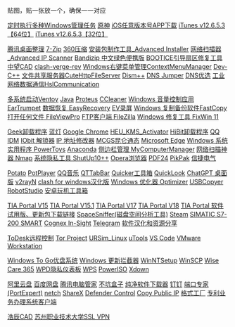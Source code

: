 贴图，贴一张放一个，确保一一对应


[定时执行多种Windows管理任务](https://www.wisecleaner.com.cn/wise-auto-shutdown.html)
[原神](https://ys.mihoyo.com/)
[iOS任意版本号APP下载](https://www.52pojie.cn/thread-1284776-1-1.html)
[iTunes v12.6.5.3【64位】](https://secure-appldnld.apple.com/itunes12/091-87819-20180912-69177170-B085-11E8-B6AB-C1D03409AD2A6/iTunes64Setup.exe)
[iTunes v12.6.5.3【32位】](https://secure-appldnld.apple.com/itunes12/091-87820-20180912-69177170-B085-11E8-B6AB-C1D03409AD2A5/iTunesSetup.exe)

[腾讯桌面整理](https://pc.qq.com/detail/5/detail_23125.html)
[7-Zip](https://sparanoid.com/lab/7z/)
[360压缩](https://www.360totalsecurity.com/zh-cn/360zip/)
[安装包制作工具_Advanced Installer](https://www.yrxitong.com/h-nd-1261.html)
[网络扫描器_Advanced IP Scanner](https://www.advanced-ip-scanner.com/cn/)
[Bandizip 中文绿色便携版](https://www.ittel.cn/archives/7868.html)
[BOOTICE引导扇区修复工具](http://www.winwin7.com/soft/44267.html)
[中望CAD](https://www.zwsoft.cn/download)
[clash-verge-rev](https://github.com/clash-verge-rev/clash-verge-rev)
[Windows右键菜单管理ContextMenuManager](https://bluepointlilac.github.io/ContextMenuManager/)
[Dev-C++](https://sourceforge.net/projects/orwelldevcpp/)
[文件共享服务器CuteHttpFileServer](http://iscute.cn/chfs)
[Dism++](https://github.com/Chuyu-Team/Dism-Multi-language)
[DNS Jumper](https://www.sordum.org/7952/dns-jumper-v2-3/)
[DNS优选](https://www.52pojie.cn/thread-1129234-1-1.html)
[工业网络数据通信HslCommunication](http://www.hsltechnology.cn/)


[多系统启动Ventoy](https://www.ventoy.net/cn/download.html)
[Java](https://www.java.com/en/download/)
[Proteus](https://www.labcenter.com/downloads/)
[CCleaner](https://www.ccleaner.com/zh-cn/download)
[Windows 音量控制应用 EarTrumpet](https://apps.microsoft.com/detail/9nblggh516xp?hl=zh-CN&gl=CN)
[数据恢复 EasyRecovery](https://www.easyrecoverychina.com/xiazai.html)
[EV录屏](https://www.ieway.cn/evcapture.html)
[Windows 复制备份软件FastCopy](https://fastcopy.jp/)
[打开任何文件 FileViewPro](https://www.fileviewpro.com/zh-cn/)
[FTP客户端 FileZilla](https://www.filezilla.cn/)
[Windows 修复工具 FixWin 11](https://www.thewindowsclub.com/fixwin-windows-pc-repair-software)



[Geek卸载程序](https://geekuninstaller.com/)
[蓝灯](https://github.com/getlantern/download)
[Google Chrome](https://www.google.cn/chrome/index.html)
[HEU_KMS_Activator](https://github.com/zbezj/HEU_KMS_Activator)
[HiBit卸载程序](https://www.hibitsoft.ir/)
[QQ](https://im.qq.com/index/)
[IDM](https://www.internetdownloadmanager.com/)
[IObit 解锁器](https://www.iobit.com/en/iobit-unlocker.php)
[IP 地址修改器](https://kn007.net/topics/ip-address-modifier-5-0-remastered/)
[MCGS昆仑通态](http://www.iotmcgs.com/?content_355.html)
[Microsoft Edge](https://www.microsoft.com/zh-cn/edge/download?form=MA13GQ)
[Windows 系统实用程序 PowerToys](https://github.com/microsoft/PowerToys)
[Anaconda](https://docs.anaconda.com/miniconda/)
[侧边栏管理 MyComputerManager](https://github.com/1357310795/MyComputerManager)
[网络扫描神器 Nmap](https://www.cnblogs.com/yfeil/p/18334269)
[系统隐私工具 ShutUp10++](https://www.oo-software.com/en/shutup10/update)
[Opera浏览器](https://www.opera.com/zh-cn)
[PDF24](https://tools.pdf24.org/zh/creator)
[PikPak](https://mypikpak.com/zh-CN)
[信捷电气](https://xinje.com/web/downloadCenter/index)


[Potato](https://potato.im/)
[PotPlayer](http://www.potplayercn.com/)
[QQ音乐](https://y.qq.com/)
[QTTabBar](http://qttabbar.wikidot.com/)
[Quicker工具箱](https://getquicker.net/)
[QuickLook](https://github.com/QL-Win/QuickLook)
[ChatGPT 桌面版](https://github.com/lencx/ChatGPT)
[v2rayN](https://github.com/2dust/v2rayN)
[clash for windows汉化版](https://github.com/Z-Siqi/Clash-for-Windows_Chinese)
[Windows 优化器 Optimizer](https://github.com/hellzerg/optimizer)
[USBCopyer](https://github.com/kenvix/USBCopyer)
[RobotStudio](https://new.abb.com/products/robotics/zh/software-and-digital/robotstudio)
[安卓玩机工具箱](https://shaw99.github.io/)


[TIA Portal V15](https://support.industry.siemens.com/cs/document/109755826/updates-for-step-7-v15-and-wincc-v15?dti=0&lc=en-US)
[TIA Portal V15.1](https://support.industry.siemens.com/cs/document/109761045/simatic-step-7-and-wincc-v15-1-trial-download?dti=0&lc=en-US)
[TIA Portal V17](https://support.industry.siemens.com/cs/document/109784440/simatic-step-7-incl-safety-s7-plcsim-and-wincc-v17-trial-download?dti=0&lc=en-US)
[TIA Portal V18](https://support.industry.siemens.com/cs/document/109807109/simatic-step-7-incl-safety-s7-plcsim-and-wincc-v18-trial-download?dti=0&lc=en-US)
[TIA Portal 软件 试用版、更新包下载链接](https://www.ad.siemens.com.cn/productportal/prods/s7-1200_plc_easy_plus/01-resource/07-online_download_tia.html)
[SpaceSniffer(磁盘空间分析工具)](https://www.uderzo.it/main_products/space_sniffer/index.html)
[Steam](https://store.steampowered.com/about/)
[SIMATIC S7-200 SMART](https://w2.siemens.com.cn/smart/Product/S7)
[Cognex In-Sight](https://support.cognex.com/en/downloads/in-sight/software-firmware)
[Telegram](https://desktop.telegram.org/)
[软件汉化和资源分享](http://www.th-sjy.com/?__K=15db1f4070644d026c89136c8ba231cc51757322434_30344)




[ToDesk远程控制](https://www.todesk.com/download.html?v=6&utm_source=baidu&utm_medium=cpc&utm_campaign=cp_x1&wl_planid=183438322&wl_kw=%E5%90%91%E6%97%A5%E8%91%B5%E8%BF%9C%E7%A8%8B%E6%8E%A7%E5%88%B6&wl_userid=38242884&wl_crowdid=0&wl_vid=%7Bbd_vid%7D&wl_src=baidu)
[Tor Project](https://www.torproject.org/zh-CN/)
[URSim_Linux](https://www.universal-robots.com/articles/ur/documentation/legacy-download-center/)
[uTools](https://www.u-tools.cn/index.html)
[VS Code](https://code.visualstudio.com/)
[VMware Workstation](https://support.broadcom.com/group/ecx/productdownloads?subfamily=VMware%20Workstation%20Pro&freeDownloads=true)





[Windows To Go优盘系统](https://bbs.luobotou.org/bstra/forum.php?mod=forumdisplay&fid=88&page=)
[Windows 更新拦截器](https://www.sordum.org/9470/windows-update-blocker-v1-8/)
[WinNTSetup](https://www.52pojie.cn/thread-1752919-1-1.html)
[WinSCP](https://winscp.net/eng/download.php)
[Wise Care 365](https://www.wisecleaner.com/wise-care-365.html)
[WPD隐私仪表板](https://wpd.app/)
[WPS](https://platform.wps.cn/mobile)
[PowerISO](https://www.poweriso.com/cn/)
[Xdown](https://xdown.org/)

[阿里云盘](https://www.aliyundrive.com/sign/in)
[百度网盘](https://pan.baidu.com/download?_at_=1757323458771#win)
[腾讯电脑管家](https://guanjia.qq.com/product/home/v12/?tab=3&mod=t_rjxz)
[不坑盒子](https://www.bukenghezi.com/)
[纯净软件下载器](https://www.yrxitong.com/h-nd-926.html?nSL=%5B0%2C1%2C2%2C4%2C12%2C8%2C9%2C10%2C11%2C5%2C6%2C7%5D#skeyword=Pure.Software.Downloader&_np=0_35)
[钉钉](https://www.dingtalk.com/download)
[端口专家(PortExpert)](http://www.th-sjy.com/?p=1448&__K=17ef13f9159b6f06b29cfb5dbba1e1ed71678862843_97493)
[netch](https://github.com/netchx/netch/releases)
[ShareX](https://github.com/ShareX/ShareX/releases)
[Defender Control](https://www.sordum.org/9480/defender-control-v2-1/)
[Copy Public IP](https://www.sordum.org/9201/copy-public-ip-v1-4/)
[格式工厂](http://www.pcfreetime.com/formatfactory/CN/download.html)
[专利业务办理系统客户端](https://cponline.cnipa.gov.cn/GzfwYwblGlwhTMVC/GzfwYwblGlwhT/selectToolsById?weihuRid=240)






[浩辰CAD](https://www.gstarcad.com/)
[苏州职业技术大学SSL VPN](https://vpn.jssvc.edu.cn/portal/#!/login)
[]()
[]()
[]()
[]()
[]()
[]()
[]()
[]()
[]()
[]()
[]()
[]()
[]()
[]()
[]()
[]()
[]()
[]()
[]()
[]()
[]()
[]()
[]()
[]()
[]()
[]()
[]()
[]()
[]()
[]()
[]()
[]()
[]()
[]()
[]()
[]()
[]()
[]()
[]()
[]()
[]()
[]()
[]()
[]()
[]()
[]()
[]()
[]()
[]()
[]()
[]()
[]()
[]()
[]()
[]()
[]()
[]()
[]()
[]()
[]()
[]()
[]()
[]()
[]()
[]()
[]()
[]()
[]()
[]()
[]()
[]()
[]()
[]()
[]()
[]()
[]()


